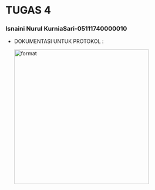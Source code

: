# TUGAS 4
### Isnaini Nurul KurniaSari-05111740000010
* DOKUMENTASI UNTUK PROTOKOL :

  <img width="366" alt="format" src="https://user-images.githubusercontent.com/36990780/77332525-bcc61500-6d54-11ea-834d-c109fab0f2cb.PNG">






